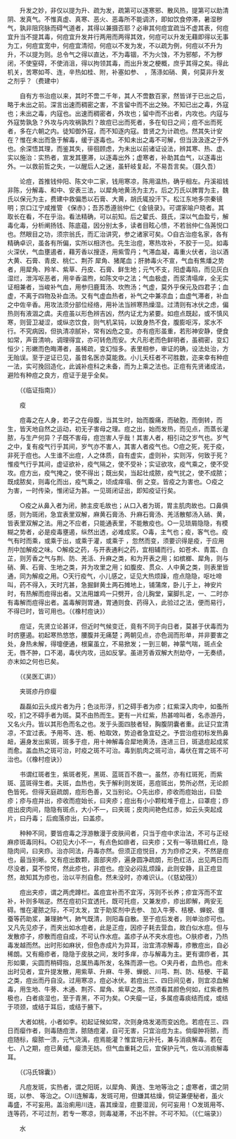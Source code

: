 <!-- { "loadSidebar": true } -->
　　升发之妙，非仅以提为升、疏为发，疏第可以逐寒邪、散风热，提第可以助清阴、发真气。不惟真虚、真寒、恶火、恶毒所不能调济，即如饮食停滞，暑湿秽气，孰非阻窍脉而碍气道者，其得以兼摄否耶？必审其何痘宜疏当不虚其表，何痘宜升当不提其毒，何痘宜升发并行两用而两得其效，何痘可以升发无藉即得以无事为工，何痘宜宽中，何痘宜清彻，何痘以不发为发，不以疏为例，何痘以不升为升，不以提为则。总令气之得以直达，不为毒锢，不为火蚀，不为邪郁，不为秽闭，不使窒碍，不使消沮，得以拘领其毒，而出升发之梗概，庶乎其得之矣。得此机关，苦寒如芩、连，辛热如桂、附，补塞如参、 ，荡涤如硝、黄，何莫非升发之剂乎？（费建中）

　　自有方书治痘以来，其时不啻二千年，其人不啻数百家，然皆详于已出之后，略于未出之前。深言出速而稠密之害，不言留中而不出之殃。不知已出之毒，外寇也；未出之毒，内寇也。出速而稠密者，外攻也；留中而不出者，内攻也。内寇与外寇势孰急？外攻与内攻祸孰烈？故痘已出而死者，多在旬日之间；痘不出而死者，多在六朝之内。徒知御外寇，而不知逐内寇。昔贤之为计疏也。然其失计安在？惟在未出而急于解毒，缓于逐毒也。不知未出之毒不可解，但当汲汲逐之于外也。余深悟其理，而鉴其失，徘徊顾虑，为未出以前诸证设法，辨其寒、热、虚、实以施治：实热者，宣发其壅滞，以逐毒出外；虚寒者，补助其血气，以逐毒出外。一以救前哲之失，一以醒后人之迷，虽轩岐复起，不易吾言矣。（聂久吾）

　　论痘，首推钱仲阳、陈文中二家，钱用寒凉，陈用温热，确乎相左。丹溪祖钱非陈，分解毒、和中、安表三法，以犀角地黄汤为主方。后之万氏以脾胃为主，魏氏以保元为主，费建中救偏悉以石膏、大黄，胡氏辄投汗下。松江东地多宗秦镜明；京口江宁咸推管 《保赤》；吾苏悉遵翁仲仁《金镜录》。可谓家喻户晓者。其取长在看，不在乎治。看法精确，可以前知。后之翟氏、聂氏，深以气血盈亏，解毒化毒，分析阐扬钱、陈底蕴，因分别太多，读者目眩心愦，不若翁仲仁刍荛悦口也。然眼目之功，须宗翁氏，而汇治讲究，参之诸家可矣。○自古治痘名家，各有精确卓识，虽各有所偏，实所以相济也。先生治痘，寒热攻补，不胶于一见。如毒火深伏，气血壅遏者，藉芳香以搜逐，用紫雪丹；气滞血凝，毒重火伏者，治以酒大黄、石膏、青皮、桃仁、荆芥 犀角、猪尾血；肝肺毒火不宣，气血有焦燔之势者，用犀角、羚羊、紫草、丹皮、石膏、鲜生地；元气不支，阳虚毒陷，而见灰白湿烂，泄泻呕恶者，用辛香温煦，如陈文中之法；气血极虚，而浆清塌痒，全无实证相兼者，当峻补气血，用参归鹿茸汤、坎煦汤；气虚，莫外乎保元及四君子；血虚，不离于四物及补血汤。又有气虚血热者，补气之中兼凉血；血虚气滞者，补血之中佐辛香。用攻法须分部位经络，用补法当辨寒热燥湿。过清则有冰伏之虑，偏热则有液涸之虞。夫痘虽以形色辨吉凶，然内证尤为紧要。如痘点既起，或不慎风寒，则营卫凝涩，或纵恣饮食，则气机呆钝，以致身热不食，腹膨呕泻，浆水不行。不究病因，但执清凉腻补，常有凶危之变。亦有痘形虽重，若形神安静，便食如常，声音清响，调理得宜，亦可转危而安。大凡形老而色鲜明者，虽稠密，变幻恒少；形嫩而色晦滞者，虽稀疏，变幻恒多。表里相参，审证的确，设法处治，方无贻误。至于逆证已见，虽昔名医亦莫能救。小儿夭枉者不可胜数，迩来幸有种痘一法，实可挽回造化，此诚补痘科之未备，而为上乘之法也。正痘有先贤诸成法，避险有种痘之良方，痘证于是乎全矣。

　　（《临证指南》）

　　疫

　　痘毒之在人身，若子之在母腹，当其生时，始而腹痛，而破胞，而倒转，而生，皆天地自然之运动，初无子害母之理。痘之出，始而发热，而见点，而蒸长灌脓，与生产何异？子既不害母，痘岂害人乎哉！其害人者，相引动之岁气也。岁气之中，复有疫气行乎其间，岁气亦不害人，其害人者疫气也。○痘之死，死于疫，非死于痘也。人生谁不出痘，人之体质，自有虚实，虚则补，实则泻，何致于死？惟疫气行乎其间，虚证欲补，疫气隔之，使不受补；实证欲攻，疫气乘之，使不受攻。痘方出，疫气掩之，使不得出；既出矣，当起壮成脓，疫气扰之，使不成脓；既成脓矣，则毒化而出，疫气乘之，顷成痒塌、倒 之变。皆疫之为害也。○疫之为害，一时传染，惟闭证为甚。一见斑闭证出，即知疫证行矣。

　　○疫之从鼻入者为闭，肺主皮毛故也；从口入者为斑，胃主肌肉故也。口鼻俱感，则为斑闭，急宜表里双解，麻黄石膏汤、升麻石膏汤、羌活散郁汤入硝、黄，皆表里双解之法。用之不应者，只能通表里，不能散疫也。○一见琐屑隐隐，有模糊之势者，必是疫毒壅遏，纵然出透，必难成浆。○毒，主气也；疫，客气也。疫气有时而乘，或乘于出，或乘于灌，或乘于 ，忽然而变，须要识得是疫，于应用剂中加解疫之味。○解疫之药，与开表通利之药，宜相辅而行。如苍术、青蒿、白芷，则芳香之气与荆、防、羌活、升麻之类，和为开表之用；如槟榔、犀角，则与硝、黄、石膏、生地之类，并为攻里之用；如腹皮、贯众、人中黄之类，则表里皆通，同为解疫之用。○天行疫气，小儿感之，证见大热烦躁，痘点隐隐，呕吐啼叫，药不得入，天时亢甚，急掘鲜黄土两石摊地上，铺蒲席，卧儿于上，神安片时，有热解而痘得出者。又法用雄鸡一只劈开，合儿胸堂，窠脚扎定，一、二时亦有毒解而痘得出者。盖毒解则胃通，胃通则食、药得入，此验过之法，便而易行，不得已时，皆可用也。（《橡村痘诀》）

　　痘证，先贤立论甚详，但近时气候变迁，竟有不同于向日者，莫甚于伏毒而为时疠壅遏。初起寒热悠悠，腰腹并无痛楚；两朝见点，亦色润而形单，并非要害之处，身热未解，得嚏便通，根窠虽立，不易掀发；一到三朝，神蒙气喘，斑点全无，唇不肿，口不渴，毒伏内攻，迅如反掌。虽进芳香双解大剂劫夺，一无奏绩，亦末如之何也已矣。

　　（《吴医汇讲》）

　　夹斑疹丹痧瘿

　　磊磊如云头成片者为丹；色淡形浮，扪之碍手者为疹；红紫深入肉中，如蚤所咬，扪之不碍手者为斑。莫不由热而生。更有一片红紫，热甚啼叫者，名赤游丹，又名火丹。皆以其形色而名之也。发于头面四肢者轻，胸腹阴囊者重。此证只宜清凉，不宜过表。予用芩、连、栀、柏取效，势迫者急宜砭之。予尝治痘初标发热鼻衄，遍身发出紫斑，斑多于痘，用十神解毒合犀地黄汤，连进三日，斑退痘起成浆而愈。盖血热之斑可治，时疫之斑不可治。毒到肌肉之斑可治，毒伏在胃之斑不可治也。（《橡村痘诀》）

　　书谓红斑者生，紫斑者死，黑斑、蓝斑百不救一。虽然，亦有红斑死，而紫斑、蓝斑得生者。夫斑，血热也，失于解利则发斑，恶痘斑出，势所必然，无论颜色皆死。但得天庭疏朗，痘形色善，又当别论。○先出疹，疹收而痘始出，曰垫疹；疹与痘并出，疹收而痘始长，曰夹疹；痘出有小小颗粒堆于痘上，曰罩痘；痧痘出皮肉间，隐隐有斑点，大小不一，曰夹斑；皮肉间艳色红赤，如云头突起成片，曰丹毒； 后痂落疹出，曰盖疹。

　　种种不同，要皆痘毒之浮游散漫于皮肤间者，只当于痘中求治法，不可与正经麻疹斑毒同科。○初见大小不一，有点色如痱者，曰夹疹；又有一等琐屑红点，隐隐肉间，曰夹痧。治亦同法，丹毒亦然。但须正痘悦目，方为痧疹之夹，不然是痘也，最当别晰。又有痘出数颗，面部夹疹，遍身圆净疏朗，形色红活，出见两日而尽没者，莫不惊愕，然此疹也，非痘也。痘没必闷乱烦躁，此则安静，且正痘显然，故知其为疹也，治以平剂自愈。然未没时，亦难识认。（《慈幼筏》）

　　痘出夹疹，谓之两虎蹲栏。盖痘宜补而不宜泻，泻则不长养；疹宜泻而不宜补，补则多喘逆。然在痘初只宜透托，既可托痘，又兼发疹，疹出即解，两安无碍。惟在灌脓之际，不可太发，宜于助浆剂中去参、 加入牛蒡、桔梗、蝉蜕、僵蚕等药助浆，兼理肺气，肺气既清，则阳毒自散。至于痘后发者，则单治疹可也。又凡先见疹子，而夹出如水痘者，此是正痘，因疹子耗去营血，故白似水痘。但与发散疹子，疹散而痘自成，不可认作水痘。盖疹子从不夹水痘也。○肤疹者，乃热毒发越而然。出时形如麻状，但色赤成片为异耳，治宜清凉解毒，疹散痘出，自必稀朗。又有瘾疹者，隐隐于皮肤之间，发时多痒，亦与解毒为主。更有谓痧者，其形如粟，尖圆而稍碍指，总属热毒所发，名殊而源一也。○夹丹者，血热也。痘未出时见者，宜升提发散，用紫草、升麻、牛蒡、蝉蜕、川芎、荆、防、桔梗、干葛之类，痘出而丹自没。过用寒凉，痘必冰伏。若痘出三、四日间见者，则宜凉血解毒，用生地、牛蒡、木通、荆芥、犀角、紫草之类。然须看其颜色何如，红紫者热极也，白者痰湿也，至于青黑，不可为矣。○夹瘿一证，多属痘毒痰结而成，或结于项颈，或结于耳后，或结于腋下。

　　大者如桃，小者如李。初起证候如常，次则身烙发渴而变凶危。若痘在三、四日而瘿作者，则毒随痘泄，脓随痘灌，自可无害，只宜治痘为主。倘瘿肿将脓，而痘随标，瘿脓一溃，元气浇漓，痘焉能灌？惟宜培元补托，兼与消痰解毒。若在七、八之期，痘已黄蜡，瘿溃无妨。但气血重耗之后，宜保护元气，佐以消痰解毒耳。

　　（《冯氏锦囊》）

　　凡痘发斑，实热者，谓之阳斑，以犀角、黄连、生地等治之；虚寒者，谓之阴斑，以参、 等治之。○川连解毒，发斑可用，但嫌其枯燥，倘证兼便秘者，虽火毒盛，不可妄用。盖治痢用川连，喜其燥湿，痘要湿润，何可妄用！○发斑用芩、连等药，不可过剂，若专一寒凉，则毒凝滞，不出不胖。不可不知。（《仁端录》）

　　水 

